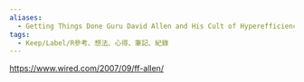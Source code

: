 ```yaml
---
aliases:
  - Getting Things Done Guru David Allen and His Cult of Hyperefficiency | WIRED
tags:
  - Keep/Label/R參考、想法、心得、筆記、紀錄
---
```


https://www.wired.com/2007/09/ff-allen/